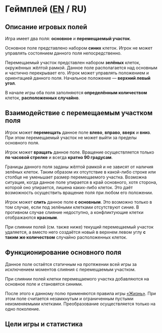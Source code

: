 # Геймплей ([EN](gameplay.md) / RU)

## Описание игровых полей

Игра имеет два поля: **основное** и **перемещаемый участок**.

Основное поле представлено набором **синих** клеток. Игрок не может управлять состоянием данного поля непосредственно.

Перемещаемый участок представлен набором **зелёных** клеток, окружённых жёлтой рамкой. Данное поле располагается над основным и частично перекрывает его. Игрок может управлять положением и ориентацией данного поля. Начальное положение &mdash; **верхний левый угол**.

В начале игры оба поля заполняются **определённым количеством** клеток, **расположенных случайно**.

## Взаимодействие с перемещаемым участком поля

Игрок может **перемещать** данное поле **влево**, **вправо**, **вверх** и **вниз**. При этом перемещаемый участок не может выйти за пределы основного поля.

Игрок может **вращать** данное поле. Вращение осуществляется только **по часовой стрелке** и всегда **кратно 90 градусам**.

Границы данного поля заданы жёлтой рамкой и не зависят от наличия зелёных клеток. Таким образом их отсутствие в какой-либо строке или столбце не уменьшает размер перемещаемого участка. Возможна ситуация, когда данное поле упирается в край основного, хотя сторона, которой оно упирается, лишена каких-либо клеток. Это даёт возможность осуществить вращение поля при любом его положении.

Игрок может **слить** данное поле **с основным**. Это возможно только в том случае, если под зелёными клетками отсутствуют синие. В противном случае слияние недоступно, а конфликтующие клетки отображаются **красным**.

При слиянии полей (см. также ниже) текущий перемещаемый участок удаляется, а вместо него создаётся новый в верхнем левом углу **с таким же количеством** случайно расположенных клеток.

## Функционирование основного поля

Данное поле остаётся статичным на протяжении всей игры за исключением моментов слияния с перемещаемым участком.

При слиянии полей клетки перемещаемого участка добавляются на основное поле и становятся синими.

После этого к данному полю применяются правила игры [&laquo;Жизнь&raquo;](https://ru.wikipedia.org/wiki/Игра_«Жизнь»). При этом поле считается незамкнутым и ограниченным пустыми неизменяемыми клетками. Преобразование осуществляется только на одно поколение.

## Цели игры и статистика
